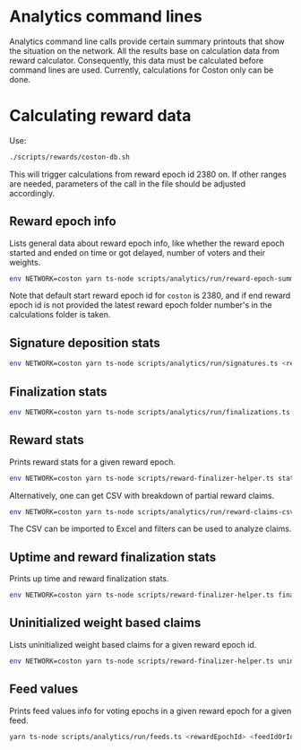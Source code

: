 # Analytics command lines

Analytics command line calls provide certain summary printouts that show the situation on the network.
All the results base on calculation data from reward calculator. Consequently, this data must be calculated before
command lines are used.
Currently, calculations for Coston only can be done.

# Calculating reward data
Use:

```bash
./scripts/rewards/coston-db.sh
```
This will trigger calculations from reward epoch id 2380 on. If other ranges are needed, parameters of the call in the file should be adjusted accordingly.

## Reward epoch info

Lists general data about reward epoch info, like whether the reward epoch started and ended on time or got delayed, number of voters and their weights.

```bash
env NETWORK=coston yarn ts-node scripts/analytics/run/reward-epoch-summary.ts [startRewardEpochId] [endRewardEpochId]
```

Note that default start reward epoch id for `coston` is 2380, and if end reward epoch id is not provided the latest 
reward epoch folder number's in the calculations folder is taken.

## Signature deposition stats


```bash
env NETWORK=coston yarn ts-node scripts/analytics/run/signatures.ts <rewardEpochId>
```

## Finalization stats

```bash
env NETWORK=coston yarn ts-node scripts/analytics/run/finalizations.ts <rewardEpochId>
```


## Reward stats

Prints reward stats for a given reward epoch.

```bash
env NETWORK=coston yarn ts-node scripts/reward-finalizer-helper.ts stats <rewardEpochId>
```

Alternatively, one can get CSV with breakdown of partial reward claims.

```bash
env NETWORK=coston yarn ts-node scripts/analytics/run/reward-claims-csv.ts test.csv <startRewardEpoch> <endRewardEpoch>
```

The CSV can be imported to Excel and filters can be used to analyze claims.

## Uptime and reward finalization stats

Prints up time and reward finalization stats.

```bash
env NETWORK=coston yarn ts-node scripts/reward-finalizer-helper.ts finalizations <startRewardEpochId> [endRewardEpochId]
```

## Uninitialized weight based claims 

Lists uninitialized weight based claims for a given reward epoch id.

```bash
env NETWORK=coston yarn ts-node scripts/reward-finalizer-helper.ts uninitialized <rewardEpochId>
```

## Feed values

Prints feed values info for voting epochs in a given reward epoch for a given feed.
```bash
yarn ts-node scripts/analytics/run/feeds.ts <rewardEpochId> <feedIdOrIndex> [startVotingRoundId] [endVotingRoundId]
```
